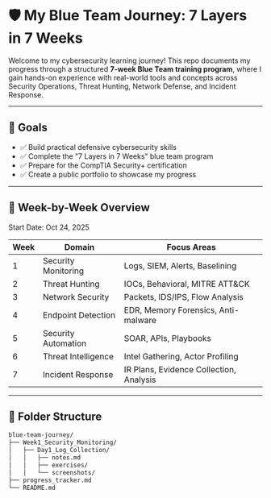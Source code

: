 # 🛡️ My Blue Team Journey: 7 Layers in 7 Weeks

Welcome to my cybersecurity learning journey! This repo documents my progress through a structured **7-week Blue Team training program**, where I gain hands-on experience with real-world tools and concepts across Security Operations, Threat Hunting, Network Defense, and Incident Response.

---

## 🎯 Goals

- ✅ Build practical defensive cybersecurity skills
- ✅ Complete the "7 Layers in 7 Weeks" blue team program
- ✅ Prepare for the CompTIA Security+ certification
- ✅ Create a public portfolio to showcase my progress

---

## 📆 Week-by-Week Overview
Start Date: Oct 24, 2025

| Week | Domain              | Focus Areas                              |
|------|---------------------|-------------------------------------------|
| 1    | Security Monitoring | Logs, SIEM, Alerts, Baselining            |
| 2    | Threat Hunting      | IOCs, Behavioral, MITRE ATT&CK            |
| 3    | Network Security    | Packets, IDS/IPS, Flow Analysis           |
| 4    | Endpoint Detection  | EDR, Memory Forensics, Anti-malware       |
| 5    | Security Automation | SOAR, APIs, Playbooks                     |
| 6    | Threat Intelligence | Intel Gathering, Actor Profiling          |
| 7    | Incident Response   | IR Plans, Evidence Collection, Analysis   |

---

## 📂 Folder Structure

```bash
blue-team-journey/
├── Week1_Security_Monitoring/
│   ├── Day1_Log_Collection/
│   │   ├── notes.md
│   │   ├── exercises/
│   │   └── screenshots/
├── progress_tracker.md
└── README.md
